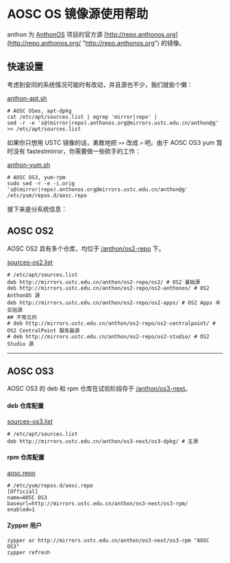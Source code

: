 ---
---

# AOSC OS 镜像源使用帮助

anthon 为 [AnthonOS](https://anthonos.org/ "https://anthonos.org") 项目的官方源 [http://repo.anthonos.org](http://repo.anthonos.org/ "http://repo.anthonos.org") 的镜像。 

## 快速设置

考虑到安同的系统情况可能时有改动，并且源也不少，我们就偷个懒： 

[anthon-apt.sh](../../_export/code/mirrors/help/anthon-apt435f.sh?codeblock=0 "下载片段")

    
    
    
    # AOSC OSes, apt-dpkg
    cat /etc/apt/sources.list | egrep 'mirror|repo' |
    sed -r -e 's@(mirror|repo).anthonos.org@mirrors.ustc.edu.cn/anthon@g' >> /etc/apt/sources.list

如果你只想用 USTC 镜像的话，勇敢地把 `>>` 改成 `>` 吧。由于 AOSC OS3 yum 暂时没有 fastestmirror，你需要做一些砍手的工作： 

[anthon-yum.sh](../../_export/code/mirrors/help/anthon-yumcc37.sh?codeblock=1 "下载片段")

    
    
    
    # AOSC OS3, yum-rpm
    sudo sed -r -e -i.orig 's@(mirror|repo).anthonos.org@mirrors.ustc.edu.cn/anthon@g' /etc/yum/repos.d/aosc.repo

接下来是分系统信息： 

## AOSC OS2

AOSC OS2 具有多个仓库，均位于 [/anthon/os2-repo](https://mirrors.ustc.edu.cn/anthon/os2-repo "https://mirrors.ustc.edu.cn/anthon/os2-repo") 下。 

[sources-os2.list](../../_export/code/mirrors/help/sources-os2c273.list?codeblock=2 "下载片段")

    
    
    
    # /etc/apt/sources.list
    deb http://mirrors.ustc.edu.cn/anthon/os2-repo/os2/ # OS2 基础源
    deb http://mirrors.ustc.edu.cn/anthon/os2-repo/os2-anthonos/ # OS2 AnthonOS 源
    deb http://mirrors.ustc.edu.cn/anthon/os2-repo/os2-apps/ # OS2 Apps 半实验源
    ## 不常见的
    # deb http://mirrors.ustc.edu.cn/anthon/os2-repo/os2-centralpoint/ # OS2 CentralPoint 服务器源
    # deb http://mirrors.ustc.edu.cn/anthon/os2-repo/os2-studio/ # OS2 Studio 源

* * *

## AOSC OS3

AOSC OS3 的 deb 和 rpm 仓库在试验阶段存于 [/anthon/os3-next](https://mirrors.ustc.edu.cn/anthon/os3-next/ "https://mirrors.ustc.edu.cn/anthon/os3-next/")。 

#### deb 仓库配置

[sources-os3.list](../../_export/code/mirrors/help/sources-os34f98.list?codeblock=3 "下载片段")

    
    
    
    # /etc/apt/sources.list
    deb http://mirrors.ustc.edu.cn/anthon/os3-next/os3-dpkg/ # 主源

#### rpm 仓库配置

[aosc.repo](../../_export/code/mirrors/help/aoscd885.repo?codeblock=4 "下载片段")

    
    
    
    # /etc/yum/repos.d/aosc.repo
    [Official]
    name=AOSC OS3
    baseurl=http://mirrors.ustc.edu.cn/anthon/os3-next/os3-rpm/
    enabled=1

#### Zypper 用户

    
    
    zypper ar http://mirrors.ustc.edu.cn/anthon/os3-next/os3-rpm "AOSC OS3"
    zypper refresh
